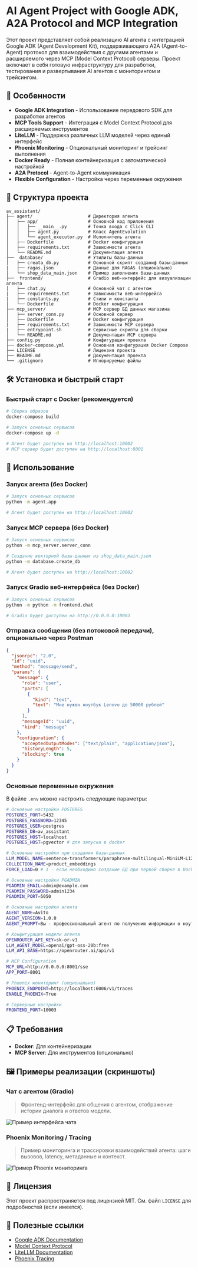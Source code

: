 # AI Agent Project with Google ADK, A2A Protocol and MCP Integration

Этот проект представляет собой реализацию AI агента с интеграцией Google ADK (Agent Development Kit), поддерживающего A2A (Agent-to-Agent) протокол для взаимодействия с другими агентами и расширяемого через MCP (Model Context Protocol) серверы. Проект включает в себя готовую инфраструктуру для разработки, тестирования и развертывания AI агентов с мониторингом и трейсингом.

## 🎯 Особенности

- **Google ADK Integration** - Использование передового SDK для разработки агентов
- **MCP Tools Support** - Интеграция с Model Context Protocol для расширяемых инструментов
- **LiteLLM** - Поддержка различных LLM моделей через единый интерфейс
- **Phoenix Monitoring** - Опциональный мониторинг и трейсинг выполнения
- **Docker Ready** - Полная контейнеризация с автоматической настройкой
- **A2A Protocol** - Agent-to-Agent коммуникация
- **Flexible Configuration** - Настройка через переменные окружения

## 📁 Структура проекта

```
av_assistant/
├── agent/                     # Директория агента
│   ├── app/                   # Основной код приложения
│   │   ├── __main__.py        # Точка входа с Click CLI
│   │   ├── agent.py           # Класс AgentEvolution
│   │   └── agent_executor.py  # Исполнитель агента
│   ├── Dockerfile             # Docker конфигурация
│   ├── requirements.txt       # Зависимости агента
│   └── README.md              # Документация агента
├──  database/                 # Утилиты базы-данных
│   ├── creata_db.py           # Основной скрипт созданиф базы-данных
|   ├── ragas.json             # Данные для RAGAS (опционально)
│   └── shop_data_main.json    # Пример заполнения базы-данных
├──  frontend/                 # Gradio веб-интерфейс для визуализации агента
│   ├── chat.py                # Основной чат с агентом
|   ├── requirements.txt       # Зависимости веб-интерфейса
|   ├── constants.py           # Стили и константы
│   └── Dockerfile             # Docker конфигурация
├── mcp_server/                # MCP сервер БД данных магазина
│   ├── server_conn.py         # Основной сервер
│   ├── Dockerfile             # Docker конфигурация
|   ├── requirements.txt       # Зависимости MCP сервера
|   ├── entrypoint.sh          # Сервисные скрипты для сборки
│   └── README.md              # Документация MCP сервера
├── config.py                  # Конфигурация проекта
├── docker-compose.yml         # Основная конфигурация Docker Compose
├── LICENSE                    # Лицензия проекта
├── README.md                  # Документация проекта
└── .gitignore                 # Игнорируемые файлы

```

## 🛠 Установка и быстрый старт

### Быстрый старт с Docker (рекомендуется)

```bash
# Сборка образов
docker-compose build

# Запуск основных сервисов
docker-compose up -d

# Агент будет доступен на http://localhost:10002
# MCP сервер будет доступен на http://localhost:8001
```

## 🚀 Использование

### Запуск агента (без Docker)

```bash
# Запуск основных сервисов
python -m agent.app

# Агент будет доступен на http://localhost:10002
```

### Запуск MCP сервера (без Docker)

```bash
# Запуск основных сервисов
python -m mcp_server.server_conn

# Создание векторной базы-данных из shop_data_main.json
python -m database.create_db

# Агент будет доступен на http://localhost:10002
```

### Запуск Gradio веб-интерфейса (без Docker)

```bash
# Запуск основных сервисов
python -m python -m frontend.chat

# Gradio будет доступен на http://0.0.0.0:10003
```


### Отправка сообщения (без потоковой передачи), опционально через Postman
```json
{
  "jsonrpc": "2.0",
  "id": "uuid",
  "method": "message/send",
  "params": {
    "message": {
      "role": "user",
      "parts": [
        {
          "kind": "text",
          "text": "Мне нужен ноутбук Lenovo до 50000 рублей"
        }
      ],
      "messageId": "uuid",
      "kind": "message"
    },
    "configuration": {
      "acceptedOutputModes": ["text/plain", "application/json"],
      "historyLength": 5,
      "blocking": true
    }
  }
}
```


### Основные переменные окружения

В файле `.env` можно настроить следующие параметры:

```bash
# Основные настройки POSTGRES
POSTGRES_PORT=5432
POSTGRES_PASSWORD=12345
POSTGRES_USER=postgres
POSTGRES_DB=av_assistant
POSTGRES_HOST=localhost
POSTGRES_HOST=pgvector # для запуска в docker

# Основные настройки при создании базы-данных
LLM_MODEL_NAME=sentence-transformers/paraphrase-multilingual-MiniLM-L12-v2
COLLECTION_NAME=product_embeddings
FORCE_LOAD=0 # 1 - если необходимо создание БД при первой сборке в Docker

# Основные настройки PGADMIN
PGADMIN_EMAIL=admin@example.com
PGADMIN_PASSWORD=admin1234
PGADMIN_PORT=5050

# Основные настройки агента
AGENT_NAME=Avito
AGENT_VERSION=1.0.0
AGENT_PROMPT=Вы - профессиональный агент по получению информации о ноутбуках из базы данных

# Конфигурация модели агента
OPENROUTER_API_KEY=sk-or-v1
LLM_AGENT_MODEL=openai/gpt-oss-20b:free
LLM_API_BASE=https://openrouter.ai/api/v1

# MCP Configuration
MCP_URL=http://0.0.0.0:8001/sse 
APP_PORT=8001

# Phoenix мониторинг (опционально)
PHOENIX_ENDPOINT=http://localhost:6006/v1/traces
ENABLE_PHOENIX=True

# Серверные настройки
FRONTEND_PORT=10003
```

## 📋 Требования

- **Docker**: Для контейнеризации
- **MCP Server**: Для инструментов (опционально)

## 🖼️ Примеры реализации (скриншоты)

### Чат с агентом (Gradio)
> Фронтенд-интерфейс для общения с агентом, отображение истории диалога и ответов модели.

![Пример интерфейса чата](chat.png "Интерфейс чата агента")

### Phoenix Monitoring / Tracing
> Пример мониторинга и трассировки взаимодействий агента: шаги вызовов, latency, метаданные и контекст.

![Пример Phoenix мониторинга](phoenix.png "Phoenix: трейсинг агента")

## 📄 Лицензия

Этот проект распространяется под лицензией MIT. См. файл `LICENSE` для подробностей (если имеется).

## 🔗 Полезные ссылки

- [Google ADK Documentation](https://developers.google.com/adk)
- [Model Context Protocol](https://modelcontextprotocol.io/)
- [LiteLLM Documentation](https://docs.litellm.ai/)
- [Phoenix Tracing](https://phoenix.arize.com/)